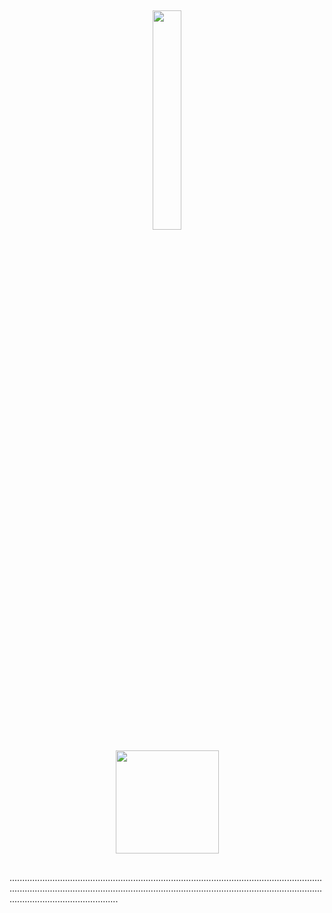 ##

<p align="center">
  <img src="https://media.giphy.com/media/MeJgB3yMMwIaHmKD4z/giphy.gif" width="30%">
</p>

<p align="center">
 
  
  <a href="https://github.com/jonathancbrito/github-readme-stats">
    <img
      align="center"
      height="165"
      src="https://github-readme-stats.vercel.app/api?username=jonathancbrito&show_icons=true&theme=white&include_all_commits=true&count_private=true">
  </a>
</p>

##
...................................................................................................................................................................................................................................................................................................
</p>
